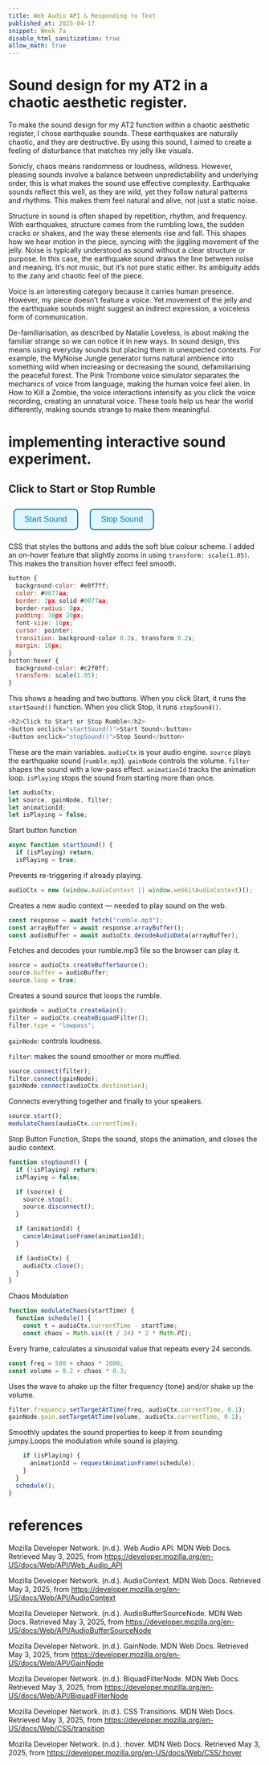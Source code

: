```yaml
---
title: Web Audio API & Responding to Text
published_at: 2025-04-17
snippet: Week 7a
disable_html_sanitization: true
allow_math: true
---
```


# Sound design for my AT2 in a chaotic aesthetic register.

To make the sound design for my AT2 function within a chaotic aesthetic register, I chose earthquake sounds. These earthquakes are naturally chaotic, and they are destructive. By using this sound, I aimed to create a feeling of disturbance that matches my jelly like visuals.

Sonicly, chaos means randomness or loudness, wildness. However, pleasing sounds involve a balance between unpredictability and underlying order, this is what makes the sound use effective complexity. Earthquake sounds reflect this well, as they are wild, yet they follow natural patterns and rhythms. This makes them feel natural and alive, not just a static noise.

Structure in sound is often shaped by repetition, rhythm, and frequency. With earthquakes, structure comes from the rumbling lows, the sudden cracks or shakes, and the way these elements rise and fall. This shapes how we hear motion in the piece, syncing with the jiggling movement of the jelly.
Noise is typically understood as sound without a clear structure or purpose. In this case, the earthquake sound draws the line between noise and meaning. It’s not music, but it’s not pure static either. Its ambiguity adds to the zany and chaotic feel of the piece.

Voice is an interesting category because it carries human presence. However, my piece doesn’t feature a voice. Yet movement of the jelly and the earthquake sounds might suggest an indirect expression, a voiceless form of communication.

De-familiarisation, as described by Natalie Loveless, is about making the familiar strange so we can notice it in new ways. In sound design, this means using everyday sounds but placing them in unexpected contexts. For example, the MyNoise Jungle generator turns natural ambience into something wild when increasing or decreasing the sound, defamiliarising the peaceful forest. The Pink Trombone voice simulator separates the mechanics of voice from language, making the human voice feel alien. In How to Kill a Zombie, the voice interactions intensify as you click the voice recording, creating an unnatural voice. These tools help us hear the world differently, making sounds strange to make them meaningful.

# implementing interactive sound experiment.

<!DOCTYPE html>
<html>
<head>
  <title>Chaotic Earthquake Sound</title>
  <style>
    button {
      background-color: #e0f7ff;          /* light blue background */
      color: #0077aa;                     /* darker blue text */
      border: 2px solid #0077aa;          /* blue outline */
      border-radius: 8px;
      padding: 10px 20px;
      font-size: 16px;
      cursor: pointer;
      transition: background-color 0.3s, transform 0.2s;
      margin: 10px;
    }
    button:hover {
      background-color: #c2f0ff;          /* lighter blue on hover */
      transform: scale(1.05);             /* slight zoom effect */
    }

  </style>
</head>
<body>
  <h2>Click to Start or Stop Rumble</h2>
  <button onclick="startSound()">Start Sound</button>
  <button onclick="stopSound()">Stop Sound</button>

  <script>
    let audioCtx;
    let source, gainNode, filter;
    let animationId;
    let isPlaying = false;

    async function startSound() {
      if (isPlaying) return;
      isPlaying = true;

      audioCtx = new (window.AudioContext || window.webkitAudioContext)();

      const response = await fetch('rumble.mp3');
      const arrayBuffer = await response.arrayBuffer();
      const audioBuffer = await audioCtx.decodeAudioData(arrayBuffer);

      source = audioCtx.createBufferSource();
      source.buffer = audioBuffer;
      source.loop = true;

      gainNode = audioCtx.createGain();
      filter = audioCtx.createBiquadFilter();
      filter.type = 'lowpass';

      source.connect(filter);
      filter.connect(gainNode);
      gainNode.connect(audioCtx.destination);

      source.start();

      modulateChaos(audioCtx.currentTime);
    }

    function stopSound() {
      if (!isPlaying) return;
      isPlaying = false;

      if (source) {
        source.stop();
        source.disconnect();
      }

      if (animationId) {
        cancelAnimationFrame(animationId);
      }

      if (audioCtx) {
        audioCtx.close();
      }
    }

    function modulateChaos(startTime) {
      function schedule() {
        const t = audioCtx.currentTime - startTime;
        const chaos = Math.sin((t / 24) * 2 * Math.PI);

        const freq = 500 + chaos * 1000;
        const volume = 0.2 + chaos * 0.3;

        filter.frequency.setTargetAtTime(freq, audioCtx.currentTime, 0.1);
        gainNode.gain.setTargetAtTime(volume, audioCtx.currentTime, 0.1);

        if (isPlaying) {
          animationId = requestAnimationFrame(schedule);
        }
      }

      schedule();
    }
  </script>
</body>
</html>

CSS that styles the buttons and adds the soft blue colour scheme. I added an on-hover feature that slightly zooms in using `transform: scale(1.05)`. This makes the transition hover effect feel smooth.

```js
button {
  background-color: #e0f7ff;
  color: #0077aa;
  border: 2px solid #0077aa;
  border-radius: 8px;
  padding: 10px 20px;
  font-size: 16px;
  cursor: pointer;
  transition: background-color 0.3s, transform 0.2s;
  margin: 10px;
}
button:hover {
  background-color: #c2f0ff;
  transform: scale(1.05);
}
```

This shows a heading and two buttons. When you click Start, it runs the `startSound()` function. When you click Stop, it runs `stopSound()`.

```js
<h2>Click to Start or Stop Rumble</h2>
<button onclick="startSound()">Start Sound</button>
<button onclick="stopSound()">Stop Sound</button>
```

These are the main variables.
`audioCtx` is your audio engine.
`source` plays the earthquake sound (`rumble.mp3`).
`gainNode` controls the volume.
`filter` shapes the sound with a low-pass effect.
`animationId` tracks the animation loop.
`isPlaying` stops the sound from starting more than once.

```js
let audioCtx;
let source, gainNode, filter;
let animationId;
let isPlaying = false;
```

Start button function

```js
async function startSound() {
  if (isPlaying) return;
  isPlaying = true;
```

Prevents re-triggering if already playing.

```js
audioCtx = new (window.AudioContext || window.webkitAudioContext)();
```

Creates a new audio context — needed to play sound on the web.

```js
const response = await fetch("rumble.mp3");
const arrayBuffer = await response.arrayBuffer();
const audioBuffer = await audioCtx.decodeAudioData(arrayBuffer);
```

Fetches and decodes your rumble.mp3 file so the browser can play it.

```js
source = audioCtx.createBufferSource();
source.buffer = audioBuffer;
source.loop = true;
```

Creates a sound source that loops the rumble.

```js
gainNode = audioCtx.createGain();
filter = audioCtx.createBiquadFilter();
filter.type = "lowpass";
```

`gainNode`: controls loudness.

`filter`: makes the sound smoother or more muffled.

```js
source.connect(filter);
filter.connect(gainNode);
gainNode.connect(audioCtx.destination);
```

Connects everything together and finally to your speakers.

```js
source.start();
modulateChaos(audioCtx.currentTime);
```

Stop Button Function, Stops the sound, stops the animation, and closes the audio context.

```js
function stopSound() {
  if (!isPlaying) return;
  isPlaying = false;

  if (source) {
    source.stop();
    source.disconnect();
  }

  if (animationId) {
    cancelAnimationFrame(animationId);
  }

  if (audioCtx) {
    audioCtx.close();
  }
}
```

Chaos Modulation

```js
function modulateChaos(startTime) {
  function schedule() {
    const t = audioCtx.currentTime - startTime;
    const chaos = Math.sin((t / 24) * 2 * Math.PI);
```

Every frame, calculates a sinusoidal value that repeats every 24 seconds.

```js
const freq = 500 + chaos * 1000;
const volume = 0.2 + chaos * 0.3;
```

Uses the wave to ahake up the filter frequency (tone) and/or shake up the volume.

```js
filter.frequency.setTargetAtTime(freq, audioCtx.currentTime, 0.1);
gainNode.gain.setTargetAtTime(volume, audioCtx.currentTime, 0.1);
```

Smoothly updates the sound properties to keep it from sounding jumpy.Loops the modulation while sound is playing.

```js
    if (isPlaying) {
      animationId = requestAnimationFrame(schedule);
    }
  }
  schedule();
}
```

# references

Mozilla Developer Network. (n.d.). Web Audio API. MDN Web Docs. Retrieved May 3, 2025, from https://developer.mozilla.org/en-US/docs/Web/API/Web_Audio_API

Mozilla Developer Network. (n.d.). AudioContext. MDN Web Docs. Retrieved May 3, 2025, from https://developer.mozilla.org/en-US/docs/Web/API/AudioContext

Mozilla Developer Network. (n.d.). AudioBufferSourceNode. MDN Web Docs. Retrieved May 3, 2025, from https://developer.mozilla.org/en-US/docs/Web/API/AudioBufferSourceNode

Mozilla Developer Network. (n.d.). GainNode. MDN Web Docs. Retrieved May 3, 2025, from https://developer.mozilla.org/en-US/docs/Web/API/GainNode

Mozilla Developer Network. (n.d.). BiquadFilterNode. MDN Web Docs. Retrieved May 3, 2025, from https://developer.mozilla.org/en-US/docs/Web/API/BiquadFilterNode

Mozilla Developer Network. (n.d.). CSS Transitions. MDN Web Docs. Retrieved May 3, 2025, from https://developer.mozilla.org/en-US/docs/Web/CSS/transition

Mozilla Developer Network. (n.d.). :hover. MDN Web Docs. Retrieved May 3, 2025, from https://developer.mozilla.org/en-US/docs/Web/CSS/:hover

<div style="height: 100px;"></div>
